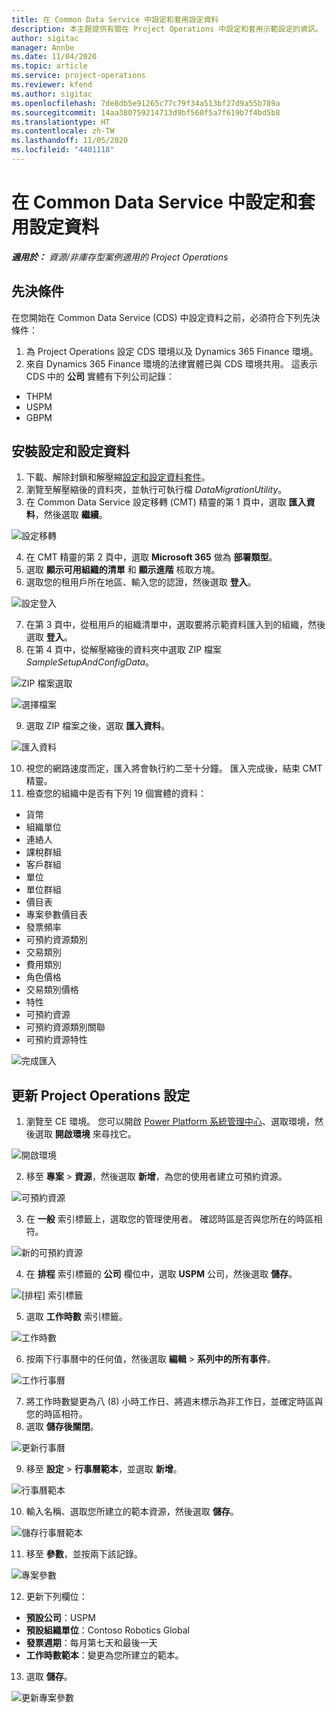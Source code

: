 ```yaml
---
title: 在 Common Data Service 中設定和套用設定資料
description: 本主題提供有關在 Project Operations 中設定和套用示範設定的資訊。
author: sigitac
manager: Annbe
ms.date: 11/04/2020
ms.topic: article
ms.service: project-operations
ms.reviewer: kfend
ms.author: sigitac
ms.openlocfilehash: 7de8db5e91265c77c79f34a513bf27d9a55b789a
ms.sourcegitcommit: 14aa380759214713d9bf560f5a7f619b7f4bd5b8
ms.translationtype: HT
ms.contentlocale: zh-TW
ms.lasthandoff: 11/05/2020
ms.locfileid: "4401118"
---
```

# <a name="set-up-and-apply-configuration-data-in-the-common-data-service"></a>在 Common Data Service 中設定和套用設定資料 

_**適用於：** 資源/非庫存型案例適用的 Project Operations_

## <a name="prerequisites"></a>先決條件

在您開始在 Common Data Service (CDS) 中設定資料之前，必須符合下列先決條件：

1.  為 Project Operations 設定 CDS 環境以及 Dynamics 365 Finance 環境。
2.  來自 Dynamics 365 Finance 環境的法律實體已與 CDS 環境共用。 這表示 CDS 中的 **公司** 實體有下列公司記錄：
  - THPM
  - USPM
  - GBPM

## <a name="install-setup-and-configuration-data"></a>安裝設定和設定資料

1. 下載、解除封鎖和解壓縮[設定和設定資料套件](https://download.microsoft.com/download/1/3/4/1349369c-6209-42b7-b3b4-5be0e67cacd8/ProjOpsSampleSetupData-%20Integrated%20UR1.zip)。
2. 瀏覽至解壓縮後的資料夾，並執行可執行檔 *DataMigrationUtility*。
3. 在 Common Data Service 設定移轉 (CMT) 精靈的第 1 頁中，選取 **匯入資料**，然後選取 **繼續**。

![設定移轉](./media/1ConfigurationMigration.png)

4. 在 CMT 精靈的第 2 頁中，選取 **Microsoft 365** 做為 **部署類型**。
5. 選取 **顯示可用組織的清單** 和 **顯示進階** 核取方塊。
6. 選取您的租用戶所在地區、輸入您的認證，然後選取 **登入**。

![設定登入](./media/2ConfigurationSignin.png)

7. 在第 3 頁中，從租用戶的組織清單中，選取要將示範資料匯入到的組織，然後選取 **登入**。
8. 在第 4 頁中，從解壓縮後的資料夾中選取 ZIP 檔案 *SampleSetupAndConfigData*。

![ZIP 檔案選取](./media/3ZipFile.png)

![選擇檔案](./media/4SelectAFile.png)

9. 選取 ZIP 檔案之後，選取 **匯入資料**。

![匯入資料​​](./media/5ImportData.png)

10. 視您的網路速度而定，匯入將會執行約二至十分鐘。 匯入完成後，結束 CMT 精靈。 
11. 檢查您的組織中是否有下列 19 個實體的資料：

  - 貨幣
  - 組織單位
  - 連絡人
  - 課稅群組
  - 客戶群組
  - 單位
  - 單位群組
  - 價目表
  - 專案參數價目表
  - 發票頻率
  - 可預約資源類別
  - 交易類別
  - 費用類別
  - 角色價格
  - 交易類別價格
  - 特性
  - 可預約資源
  - 可預約資源類別關聯
  - 可預約資源特性

![完成匯入](./media/6CompleteImport.png)

## <a name="update-project-operations-configurations"></a>更新 Project Operations 設定

1. 瀏覽至 CE 環境。 您可以開啟 [Power Platform 系統管理中心](https://admin.powerplatform.microsoft.com/environments)、選取環境，然後選取 **開啟環境** 來尋找它。 

![開啟環境](./media/7OpenEnvironment.png)

2. 移至 **專案** > **資源**，然後選取 **新增**，為您的使用者建立可預約資源。

![可預約資源](./media/8BookableResources.png)

3. 在 **一般** 索引標籤上，選取您的管理使用者。 確認時區是否與您所在的時區相符。 

![新的可預約資源](./media/9NewBookableResource.png)

4. 在 **排程** 索引標籤的 **公司** 欄位中，選取 **USPM** 公司，然後選取 **儲存**。 

![[排程] 索引標籤](./media/10SchedulingTab.png)

5. 選取 **工作時數** 索引標籤。  

![工作時數](./media/11WorkHours.png)

6. 按兩下行事曆中的任何值，然後選取 **編輯** > **系列中的所有事件**。 

![工作行事曆](./media/12WorkCalendar.png)

7. 將工作時數變更為八 (8) 小時工作日、將週末標示為非工作日，並確定時區與您的時區相符。 
8. 選取 **儲存後關閉**。

![更新行事曆](./media/13UpdateCalendar.png)

9. 移至 **設定** > **行事曆範本**，並選取 **新增**。
 
 ![行事曆範本](./media/14CalendarTemplates.png)
 
 10. 輸入名稱、選取您所建立的範本資源，然後選取 **儲存**。 
 
 ![儲存行事曆範本](./media/15SaveCalendarTemplate.png)
 
 11. 移至 **參數**，並按兩下該記錄。 
 
 ![專案參數](./media/16ProjectParameters.png)
 
12. 更新下列欄位：

 - **預設公司**：USPM
 - **預設組織單位**：Contoso Robotics Global
 - **發票週期**：每月第七天和最後一天
 - **工作時數範本**：變更為您所建立的範本。

13. 選取 **儲存**。 

![更新專案參數](./media/17UpdatedProjectParameters.png)

